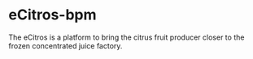 # eCitros-bpm
The eCitros is a platform to bring the citrus fruit producer closer to the frozen concentrated juice factory.
